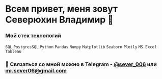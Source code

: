 # Всем привет, меня зовут Северюхин Владимир 👋

### Мой стек технологий

`SQL` `PostgresSQL` `Python` `Pandas` `Numpy` `Matplotlib` `Seaborn` `Plotly` `MS Excel` `Tableau`

### 💬 Связаться со мной можно в Telegram - [@sever_006](https://t.me/sever_006) или mr.sever06@gmail.com

<!--
**MrSever06/MrSever06** is a ✨ _special_ ✨ repository because its `README.md` (this file) appears on your GitHub profile.

Here are some ideas to get you started:

- 🔭 I’m currently working on ...
- 🌱 I’m currently learning ...
- 👯 I’m looking to collaborate on ...
- 🤔 I’m looking for help with ...
- 💬 Ask me about ...
- 📫 How to reach me: ...
- 😄 Pronouns: ...
- ⚡ Fun fact: ...
-->
